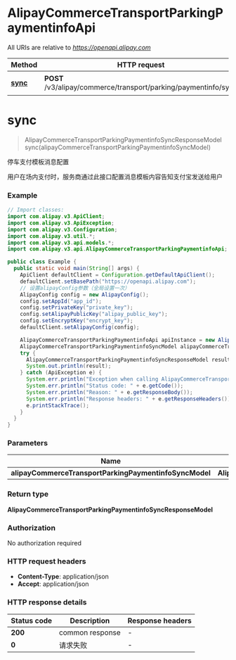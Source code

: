 # AlipayCommerceTransportParkingPaymentinfoApi

All URIs are relative to *https://openapi.alipay.com*

| Method | HTTP request | Description |
|------------- | ------------- | -------------|
| [**sync**](AlipayCommerceTransportParkingPaymentinfoApi.md#sync) | **POST** /v3/alipay/commerce/transport/parking/paymentinfo/sync | 停车支付模板消息配置 |


<a name="sync"></a>
# **sync**
> AlipayCommerceTransportParkingPaymentinfoSyncResponseModel sync(alipayCommerceTransportParkingPaymentinfoSyncModel)

停车支付模板消息配置

用户在场内支付时，服务商通过此接口配置消息模板内容告知支付宝发送给用户

### Example
```java
// Import classes:
import com.alipay.v3.ApiClient;
import com.alipay.v3.ApiException;
import com.alipay.v3.Configuration;
import com.alipay.v3.util.*;
import com.alipay.v3.api.models.*;
import com.alipay.v3.api.AlipayCommerceTransportParkingPaymentinfoApi;

public class Example {
  public static void main(String[] args) {
    ApiClient defaultClient = Configuration.getDefaultApiClient();
    defaultClient.setBasePath("https://openapi.alipay.com");
    // 设置alipayConfig参数（全局设置一次）
    AlipayConfig config = new AlipayConfig();
    config.setAppId("app_id");
    config.setPrivateKey("private_key");
    config.setAlipayPublicKey("alipay_public_key");
    config.setEncryptKey("encrypt_key");
    defaultClient.setAlipayConfig(config);

    AlipayCommerceTransportParkingPaymentinfoApi apiInstance = new AlipayCommerceTransportParkingPaymentinfoApi(defaultClient);
    AlipayCommerceTransportParkingPaymentinfoSyncModel alipayCommerceTransportParkingPaymentinfoSyncModel = new AlipayCommerceTransportParkingPaymentinfoSyncModel(); // AlipayCommerceTransportParkingPaymentinfoSyncModel | 
    try {
      AlipayCommerceTransportParkingPaymentinfoSyncResponseModel result = apiInstance.sync(alipayCommerceTransportParkingPaymentinfoSyncModel);
      System.out.println(result);
    } catch (ApiException e) {
      System.err.println("Exception when calling AlipayCommerceTransportParkingPaymentinfoApi#sync");
      System.err.println("Status code: " + e.getCode());
      System.err.println("Reason: " + e.getResponseBody());
      System.err.println("Response headers: " + e.getResponseHeaders());
      e.printStackTrace();
    }
  }
}
```

### Parameters

| Name | Type | Description  | Notes |
|------------- | ------------- | ------------- | -------------|
| **alipayCommerceTransportParkingPaymentinfoSyncModel** | **AlipayCommerceTransportParkingPaymentinfoSyncModel**|  | [optional] |

### Return type

**AlipayCommerceTransportParkingPaymentinfoSyncResponseModel**

### Authorization

No authorization required

### HTTP request headers

 - **Content-Type**: application/json
 - **Accept**: application/json

### HTTP response details
| Status code | Description | Response headers |
|-------------|-------------|------------------|
| **200** | common response |  -  |
| **0** | 请求失败 |  -  |

